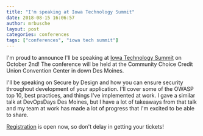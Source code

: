```yaml
---
title: "I'm speaking at Iowa Technology Summit"
date: 2018-08-15 16:06:57
author: mrbusche
layout: post
categories: conferences
tags: ["conferences", "iowa tech summit"]
---
```


I'm proud to announce I'll be speaking at [Iowa Technology Summit](https://www.iowatechsummit.com/) on October 2nd! The conference will be held at the Community Choice Credit Union Convention Center in down Des Moines.

I'll be speaking on Secure by Design and how you can ensure security throughout development of your application. I'll cover some of the OWASP top 10, best practices, and things I've implemented at work. I gave a similar talk at DevOpsDays Des Moines, but I have a lot of takeaways from that talk and my team at work has made a lot of progress that I'm excited to be able to share.

[Registration](https://www.eventbrite.com/e/iowa-technology-summit-powered-by-wellmark-registration-45898842674?aff=es2) is open now, so don't delay in getting your tickets!
